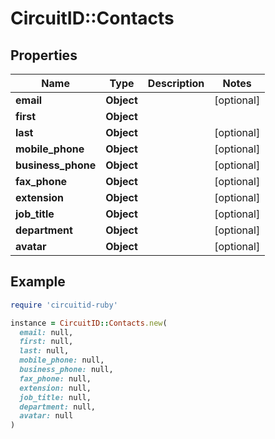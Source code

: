 # CircuitID::Contacts

## Properties

| Name | Type | Description | Notes |
| ---- | ---- | ----------- | ----- |
| **email** | **Object** |  | [optional] |
| **first** | **Object** |  |  |
| **last** | **Object** |  | [optional] |
| **mobile_phone** | **Object** |  | [optional] |
| **business_phone** | **Object** |  | [optional] |
| **fax_phone** | **Object** |  | [optional] |
| **extension** | **Object** |  | [optional] |
| **job_title** | **Object** |  | [optional] |
| **department** | **Object** |  | [optional] |
| **avatar** | **Object** |  | [optional] |

## Example

```ruby
require 'circuitid-ruby'

instance = CircuitID::Contacts.new(
  email: null,
  first: null,
  last: null,
  mobile_phone: null,
  business_phone: null,
  fax_phone: null,
  extension: null,
  job_title: null,
  department: null,
  avatar: null
)
```

